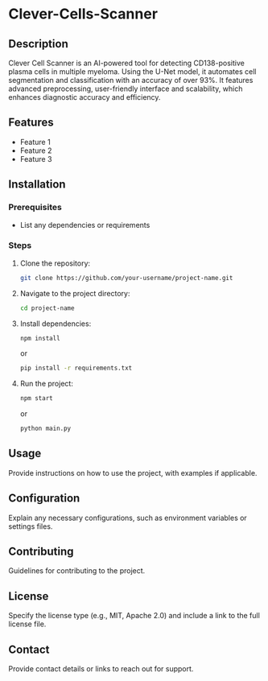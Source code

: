 # Clever-Cells-Scanner
## Description
Clever Cell Scanner is an AI-powered tool for detecting CD138-positive plasma cells in multiple myeloma. Using the U-Net model, it automates cell segmentation and classification with an accuracy of over 93%. It features advanced preprocessing, user-friendly interface and scalability, which enhances diagnostic accuracy and efficiency.

## Features
- Feature 1
- Feature 2
- Feature 3

## Installation
### Prerequisites
- List any dependencies or requirements

### Steps
1. Clone the repository:
   ```bash
   git clone https://github.com/your-username/project-name.git
   ```
2. Navigate to the project directory:
   ```bash
   cd project-name
   ```
3. Install dependencies:
   ```bash
   npm install
   ```
   or
   ```bash
   pip install -r requirements.txt
   ```
4. Run the project:
   ```bash
   npm start
   ```
   or
   ```bash
   python main.py
   ```

## Usage
Provide instructions on how to use the project, with examples if applicable.

## Configuration
Explain any necessary configurations, such as environment variables or settings files.

## Contributing
Guidelines for contributing to the project.

## License
Specify the license type (e.g., MIT, Apache 2.0) and include a link to the full license file.

## Contact
Provide contact details or links to reach out for support.
